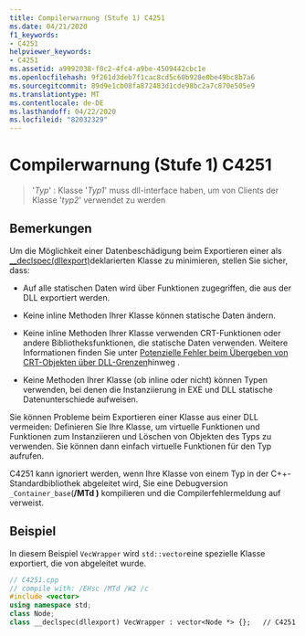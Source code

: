 ```yaml
---
title: Compilerwarnung (Stufe 1) C4251
ms.date: 04/21/2020
f1_keywords:
- C4251
helpviewer_keywords:
- C4251
ms.assetid: a9992038-f0c2-4fc4-a9be-4509442cbc1e
ms.openlocfilehash: 9f261d3deb7f1cac8cd5c60b920e0be49bc8b7a6
ms.sourcegitcommit: 89d9e1cb08fa872483d1cde98bc2a7c870e505e9
ms.translationtype: MT
ms.contentlocale: de-DE
ms.lasthandoff: 04/22/2020
ms.locfileid: "82032329"
---
```

# <a name="compiler-warning-level-1-c4251"></a>Compilerwarnung (Stufe 1) C4251

> '*Typ*' : Klasse '*Typ1*' muss dll-interface haben, um von Clients der Klasse '*typ2*' verwendet zu werden

## <a name="remarks"></a>Bemerkungen

Um die Möglichkeit einer Datenbeschädigung beim Exportieren einer als [__declspec(dllexport)](../../cpp/dllexport-dllimport.md)deklarierten Klasse zu minimieren, stellen Sie sicher, dass:

- Auf alle statischen Daten wird über Funktionen zugegriffen, die aus der DLL exportiert werden.

- Keine inline Methoden Ihrer Klasse können statische Daten ändern.

- Keine inline Methoden Ihrer Klasse verwenden CRT-Funktionen oder andere Bibliotheksfunktionen, die statische Daten verwenden. Weitere Informationen finden Sie unter [Potenzielle Fehler beim Übergeben von CRT-Objekten über DLL-Grenzen](../../c-runtime-library/potential-errors-passing-crt-objects-across-dll-boundaries.md)hinweg .

- Keine Methoden Ihrer Klasse (ob inline oder nicht) können Typen verwenden, bei denen die Instanziierung in EXE und DLL statische Datenunterschiede aufweisen.

Sie können Probleme beim Exportieren einer Klasse aus einer DLL vermeiden: Definieren Sie Ihre Klasse, um virtuelle Funktionen und Funktionen zum Instanziieren und Löschen von Objekten des Typs zu verwenden. Sie können dann einfach virtuelle Funktionen für den Typ aufrufen.

C4251 kann ignoriert werden, wenn Ihre Klasse von einem Typ in der C++-Standardbibliothek abgeleitet wird, Sie eine Debugversion `_Container_base`(**/MTd )** kompilieren und die Compilerfehlermeldung auf verweist.

## <a name="example"></a>Beispiel

In diesem Beispiel `VecWrapper` wird `std::vector`eine spezielle Klasse exportiert, die von abgeleitet wurde.

```cpp
// C4251.cpp
// compile with: /EHsc /MTd /W2 /c
#include <vector>
using namespace std;
class Node;
class __declspec(dllexport) VecWrapper : vector<Node *> {};   // C4251
```
